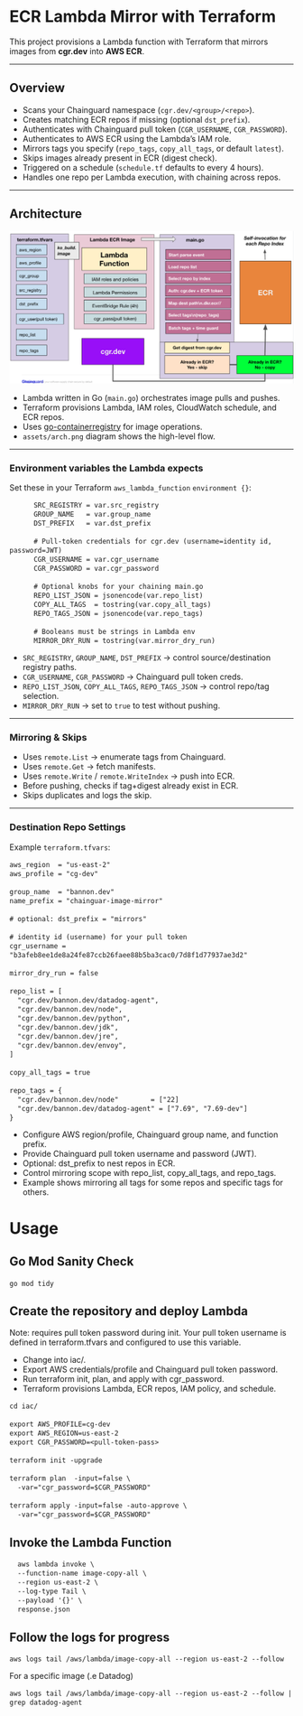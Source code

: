 # ECR Lambda Mirror with Terraform

This project provisions a Lambda function with Terraform that mirrors images from **cgr.dev** into **AWS ECR**.

---

## Overview  

* Scans your Chainguard namespace (`cgr.dev/<group>/<repo>`).  
* Creates matching ECR repos if missing (optional `dst_prefix`).  
* Authenticates with Chainguard pull token (`CGR_USERNAME`, `CGR_PASSWORD`).  
* Authenticates to AWS ECR using the Lambda’s IAM role.  
* Mirrors tags you specify (`repo_tags`, `copy_all_tags`, or default `latest`).  
* Skips images already present in ECR (digest check).  
* Triggered on a schedule (`schedule.tf` defaults to every 4 hours).  
* Handles one repo per Lambda execution, with chaining across repos.  

---

## Architecture  

![Architecture Diagram](assets/arch.png)

* Lambda written in Go (`main.go`) orchestrates image pulls and pushes.  
* Terraform provisions Lambda, IAM roles, CloudWatch schedule, and ECR repos.  
* Uses [go-containerregistry](https://github.com/google/go-containerregistry) for image operations.  
* `assets/arch.png` diagram shows the high-level flow.  

---

### Environment variables the Lambda expects  

Set these in your Terraform `aws_lambda_function` `environment {}`:  


```
      SRC_REGISTRY = var.src_registry
      GROUP_NAME   = var.group_name
      DST_PREFIX   = var.dst_prefix

      # Pull-token credentials for cgr.dev (username=identity id, password=JWT)
      CGR_USERNAME = var.cgr_username
      CGR_PASSWORD = var.cgr_password

      # Optional knobs for your chaining main.go
      REPO_LIST_JSON = jsonencode(var.repo_list)
      COPY_ALL_TAGS  = tostring(var.copy_all_tags)
      REPO_TAGS_JSON = jsonencode(var.repo_tags)

      # Booleans must be strings in Lambda env
      MIRROR_DRY_RUN = tostring(var.mirror_dry_run)
```

* `SRC_REGISTRY`, `GROUP_NAME`, `DST_PREFIX` → control source/destination registry paths.  
* `CGR_USERNAME`, `CGR_PASSWORD` → Chainguard pull token creds.  
* `REPO_LIST_JSON`, `COPY_ALL_TAGS`, `REPO_TAGS_JSON` → control repo/tag selection.  
* `MIRROR_DRY_RUN` → set to `true` to test without pushing.  

---

### Mirroring & Skips  

* Uses `remote.List` → enumerate tags from Chainguard.  
* Uses `remote.Get` → fetch manifests.  
* Uses `remote.Write` / `remote.WriteIndex` → push into ECR.  
* Before pushing, checks if tag+digest already exist in ECR.  
* Skips duplicates and logs the skip.  

---

### Destination Repo Settings  

Example `terraform.tfvars`:  

```hcl
aws_region  = "us-east-2"
aws_profile = "cg-dev"

group_name  = "bannon.dev"
name_prefix = "chainguar-image-mirror"

# optional: dst_prefix = "mirrors"

# identity id (username) for your pull token
cgr_username = "b3afeb8ee1de8a24fe87ccb26faee88b5ba3cac0/7d8f1d77937ae3d2"

mirror_dry_run = false

repo_list = [
  "cgr.dev/bannon.dev/datadog-agent",
  "cgr.dev/bannon.dev/node",
  "cgr.dev/bannon.dev/python",
  "cgr.dev/bannon.dev/jdk",
  "cgr.dev/bannon.dev/jre",
  "cgr.dev/bannon.dev/envoy",
]

copy_all_tags = true

repo_tags = {
  "cgr.dev/bannon.dev/node"        = ["22]
  "cgr.dev/bannon.dev/datadog-agent" = ["7.69", "7.69-dev"]
}
```

* Configure AWS region/profile, Chainguard group name, and function prefix.
* Provide Chainguard pull token username and password (JWT).
* Optional: dst_prefix to nest repos in ECR.
* Control mirroring scope with repo_list, copy_all_tags, and repo_tags.
* Example shows mirroring all tags for some repos and specific tags for others.

# Usage

## Go Mod Sanity Check

```
go mod tidy
```
## Create the repository and deploy Lambda

Note: requires pull token password during init. Your pull token username is defined in terraform.tfvars and configured to use this variable. 

* Change into iac/.
* Export AWS credentials/profile and Chainguard pull token password.
* Run terraform init, plan, and apply with cgr_password.
* Terraform provisions Lambda, ECR repos, IAM policy, and schedule.

```
cd iac/

export AWS_PROFILE=cg-dev
export AWS_REGION=us-east-2
export CGR_PASSWORD=<pull-token-pass>

terraform init -upgrade

terraform plan  -input=false \
  -var="cgr_password=$CGR_PASSWORD"

terraform apply -input=false -auto-approve \
  -var="cgr_password=$CGR_PASSWORD"
```

## Invoke the Lambda Function

```
  aws lambda invoke \
  --function-name image-copy-all \
  --region us-east-2 \
  --log-type Tail \
  --payload '{}' \
  response.json
```

## Follow the logs for progress 

```
aws logs tail /aws/lambda/image-copy-all --region us-east-2 --follow
```
For a specific image (.e Datadog)
```
aws logs tail /aws/lambda/image-copy-all --region us-east-2 --follow | grep datadog-agent
```